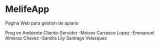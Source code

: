 # MelifeApp
Pagina Web para gestion de apiario

Prog en Ambiente Cliente-Servidor
-Moises Carrasco Lopez
-Emmanuel Almaraz Chavez
-Sandra Lily Santiago Velasquez
